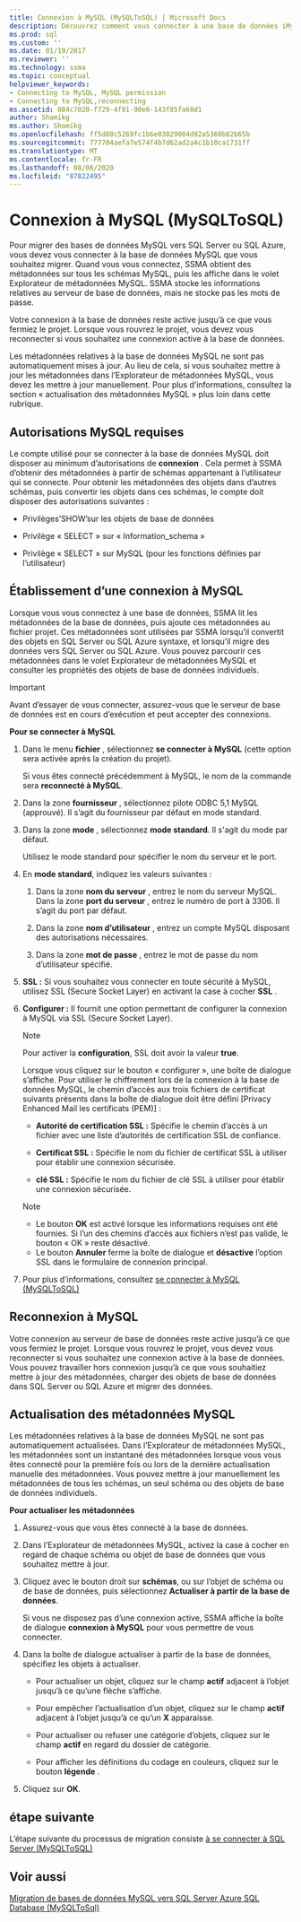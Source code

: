 ```yaml
---
title: Connexion à MySQL (MySQLToSQL) | Microsoft Docs
description: Découvrez comment vous connecter à une base de données iMySQL cible pour migrer une base de données MySQL. SSMA obtient des métadonnées sur les bases de données dans Azure SQL Database.
ms.prod: sql
ms.custom: ''
ms.date: 01/19/2017
ms.reviewer: ''
ms.technology: ssma
ms.topic: conceptual
helpviewer_keywords:
- Connecting to MySQL, MySQL permission
- Connecting to MySQL,reconnecting
ms.assetid: 084c7020-f729-4f91-90e0-143f85fa68d1
author: Shamikg
ms.author: Shamikg
ms.openlocfilehash: ff5d88c5269fc1b6e03029004d92a5360b82b65b
ms.sourcegitcommit: 777704aefa7e574f4b7d62ad2a4c1b10ca1731ff
ms.translationtype: MT
ms.contentlocale: fr-FR
ms.lasthandoff: 08/06/2020
ms.locfileid: "87822495"
---
```

# <a name="connecting-to-mysql-mysqltosql"></a>Connexion à MySQL (MySQLToSQL)
Pour migrer des bases de données MySQL vers SQL Server ou SQL Azure, vous devez vous connecter à la base de données MySQL que vous souhaitez migrer. Quand vous vous connectez, SSMA obtient des métadonnées sur tous les schémas MySQL, puis les affiche dans le volet Explorateur de métadonnées MySQL. SSMA stocke les informations relatives au serveur de base de données, mais ne stocke pas les mots de passe.  
  
Votre connexion à la base de données reste active jusqu’à ce que vous fermiez le projet. Lorsque vous rouvrez le projet, vous devez vous reconnecter si vous souhaitez une connexion active à la base de données.  
  
Les métadonnées relatives à la base de données MySQL ne sont pas automatiquement mises à jour. Au lieu de cela, si vous souhaitez mettre à jour les métadonnées dans l’Explorateur de métadonnées MySQL, vous devez les mettre à jour manuellement. Pour plus d’informations, consultez la section « actualisation des métadonnées MySQL » plus loin dans cette rubrique.  
  
## <a name="required-mysql-permissions"></a>Autorisations MySQL requises  
Le compte utilisé pour se connecter à la base de données MySQL doit disposer au minimum d’autorisations de **connexion** . Cela permet à SSMA d’obtenir des métadonnées à partir de schémas appartenant à l’utilisateur qui se connecte. Pour obtenir les métadonnées des objets dans d’autres schémas, puis convertir les objets dans ces schémas, le compte doit disposer des autorisations suivantes :  
  
-   Privilèges’SHOW’sur les objets de base de données  
  
-   Privilège « SELECT » sur « Information_schema »  
  
-   Privilège « SELECT » sur MySQL (pour les fonctions définies par l’utilisateur)  
  
## <a name="establishing-a-connection-to-mysql"></a>Établissement d’une connexion à MySQL  
Lorsque vous vous connectez à une base de données, SSMA lit les métadonnées de la base de données, puis ajoute ces métadonnées au fichier projet. Ces métadonnées sont utilisées par SSMA lorsqu’il convertit des objets en SQL Server ou SQL Azure syntaxe, et lorsqu’il migre des données vers SQL Server ou SQL Azure. Vous pouvez parcourir ces métadonnées dans le volet Explorateur de métadonnées MySQL et consulter les propriétés des objets de base de données individuels.  
  
> [!IMPORTANT]  
> Avant d’essayer de vous connecter, assurez-vous que le serveur de base de données est en cours d’exécution et peut accepter des connexions.  
  
**Pour se connecter à MySQL**  
  
1.  Dans le menu **fichier** , sélectionnez **se connecter à MySQL** (cette option sera activée après la création du projet).  
  
    Si vous êtes connecté précédemment à MySQL, le nom de la commande sera **reconnecté à MySQL**.  
  
2.  Dans la zone **fournisseur** , sélectionnez pilote ODBC 5,1 MySQL (approuvé). Il s’agit du fournisseur par défaut en mode standard.  
  
3.  Dans la zone **mode** , sélectionnez **mode standard**. Il s'agit du mode par défaut.  
  
    Utilisez le mode standard pour spécifier le nom du serveur et le port.  
  
4.  En **mode standard**, indiquez les valeurs suivantes :  
  
    1.  Dans la zone **nom du serveur** , entrez le nom du serveur MySQL. Dans la zone **port du serveur** , entrez le numéro de port à 3306. Il s’agit du port par défaut.  
  
    2.  Dans la zone **nom d’utilisateur** , entrez un compte MySQL disposant des autorisations nécessaires.  
  
    3.  Dans la zone **mot de passe** , entrez le mot de passe du nom d’utilisateur spécifié.  
  
5.  **SSL :** Si vous souhaitez vous connecter en toute sécurité à MySQL, utilisez SSL (Secure Socket Layer) en activant la case à cocher **SSL** .  
  
6.  **Configurer :** Il fournit une option permettant de configurer la connexion à MySQL via SSL (Secure Socket Layer).  
  
    > [!NOTE]  
    > Pour activer la **configuration**, SSL doit avoir la valeur **true**.  
  
    Lorsque vous cliquez sur le bouton « configurer », une boîte de dialogue s’affiche. Pour utiliser le chiffrement lors de la connexion à la base de données MySQL, le chemin d’accès aux trois fichiers de certificat suivants présents dans la boîte de dialogue doit être défini [Privacy Enhanced Mail les certificats (PEM)] :  
  
    -   **Autorité de certification SSL :** Spécifie le chemin d’accès à un fichier avec une liste d’autorités de certification SSL de confiance.  
  
    -   **Certificat SSL :** Spécifie le nom du fichier de certificat SSL à utiliser pour établir une connexion sécurisée.  
  
    -   **clé SSL :** Spécifie le nom du fichier de clé SSL à utiliser pour établir une connexion sécurisée.  
  
    > [!NOTE]  
    > -   Le bouton **OK** est activé lorsque les informations requises ont été fournies. Si l’un des chemins d’accès aux fichiers n’est pas valide, le bouton « OK » reste désactivé.  
    > -   Le bouton **Annuler** ferme la boîte de dialogue et **désactive** l’option SSL dans le formulaire de connexion principal.  
  
7.  Pour plus d’informations, consultez [se connecter à MySQL &#40;MySQLToSQL&#41;](../../ssma/mysql/connect-to-mysql-mysqltosql.md)  
  
## <a name="reconnecting-to-mysql"></a>Reconnexion à MySQL  
Votre connexion au serveur de base de données reste active jusqu’à ce que vous fermiez le projet. Lorsque vous rouvrez le projet, vous devez vous reconnecter si vous souhaitez une connexion active à la base de données. Vous pouvez travailler hors connexion jusqu’à ce que vous souhaitiez mettre à jour des métadonnées, charger des objets de base de données dans SQL Server ou SQL Azure et migrer des données.  
  
## <a name="refreshing-mysql-metadata"></a>Actualisation des métadonnées MySQL  
Les métadonnées relatives à la base de données MySQL ne sont pas automatiquement actualisées. Dans l’Explorateur de métadonnées MySQL, les métadonnées sont un instantané des métadonnées lorsque vous vous êtes connecté pour la première fois ou lors de la dernière actualisation manuelle des métadonnées. Vous pouvez mettre à jour manuellement les métadonnées de tous les schémas, un seul schéma ou des objets de base de données individuels.  
  
**Pour actualiser les métadonnées**  
  
1.  Assurez-vous que vous êtes connecté à la base de données.  
  
2.  Dans l’Explorateur de métadonnées MySQL, activez la case à cocher en regard de chaque schéma ou objet de base de données que vous souhaitez mettre à jour.  
  
3.  Cliquez avec le bouton droit sur **schémas**, ou sur l’objet de schéma ou de base de données, puis sélectionnez **Actualiser à partir de la base de données**.  
  
    Si vous ne disposez pas d’une connexion active, SSMA affiche la boîte de dialogue **connexion à MySQL** pour vous permettre de vous connecter.  
  
4.  Dans la boîte de dialogue actualiser à partir de la base de données, spécifiez les objets à actualiser.  
  
    -   Pour actualiser un objet, cliquez sur le champ **actif** adjacent à l’objet jusqu’à ce qu’une flèche s’affiche.  
  
    -   Pour empêcher l’actualisation d’un objet, cliquez sur le champ **actif** adjacent à l’objet jusqu’à ce qu’un **X** apparaisse.  
  
    -   Pour actualiser ou refuser une catégorie d’objets, cliquez sur le champ **actif** en regard du dossier de catégorie.  
  
    -   Pour afficher les définitions du codage en couleurs, cliquez sur le bouton **légende** .  
  
5.  Cliquez sur **OK**.  
  
## <a name="next-step"></a>étape suivante  
L’étape suivante du processus de migration consiste [à se connecter à SQL Server &#40;MySQLToSQL&#41;](../../ssma/mysql/connecting-to-sql-server-mysqltosql.md)  
  
## <a name="see-also"></a>Voir aussi  
[Migration de bases de données MySQL vers SQL Server Azure SQL Database &#40;MySQLToSql&#41;](../../ssma/mysql/migrating-mysql-databases-to-sql-server-azure-sql-db-mysqltosql.md)  
  

